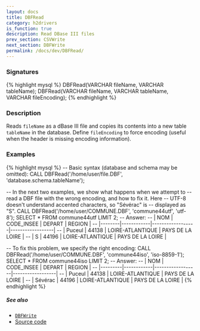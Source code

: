 ```yaml
---
layout: docs
title: DBFRead
category: h2drivers
is_function: true
description: Read DBase III files
prev_section: CSVWrite
next_section: DBFWrite
permalink: /docs/dev/DBFRead/
---
```


### Signatures

{% highlight mysql %}
DBFRead(VARCHAR fileName, VARCHAR tableName);
DBFRead(VARCHAR fileName, VARCHAR tableName, VARCHAR fileEncoding);
{% endhighlight %}

### Description

Reads `fileName` as a dBase III file and copies its contents into a
new table `tableName` in the database.
Define `fileEncoding` to force encoding (useful when the header is
missing encoding information).

### Examples

{% highlight mysql %}
-- Basic syntax (database and schema may be omitted):
CALL DBFRead('/home/user/file.DBF', 'database.schema.tableName');

-- In the next two examples, we show what happens when we attempt to
-- read a DBF file with the wrong encoding, and how to fix it. Here
-- UTF-8 doesn't understand accented characters, so "Sévérac" is
-- displayed as "S".
CALL DBFRead('/home/user/COMMUNE.DBF', 'commune44utf', 'utf-8');
SELECT * FROM commune44utf LIMIT 2;
-- Answer:
-- |  NOM   | CODE_INSEE |      DEPART      |      REGION      |
-- |--------|------------|------------------|------------------|
-- | Puceul |   44138    | LOIRE-ATLANTIQUE | PAYS DE LA LOIRE |
-- | S      |   44196    | LOIRE-ATLANTIQUE | PAYS DE LA LOIRE |

-- To fix this problem, we specify the right encoding:
CALL DBFRead('/home/user/COMMUNE.DBF', 'commune44iso',
             'iso-8859-1');
SELECT * FROM commune44iso LIMIT 2;
-- Answer:
-- |   NOM   | CODE_INSEE |      DEPART      |      REGION      |
-- |---------|------------|------------------|------------------|
-- | Puceul  |   44138    | LOIRE-ATLANTIQUE | PAYS DE LA LOIRE |
-- | Sévérac |   44196    | LOIRE-ATLANTIQUE | PAYS DE LA LOIRE |
{% endhighlight %}

##### See also

* [`DBFWrite`](../DBFWrite)
* <a href="https://github.com/irstv/H2GIS/blob/a8e61ea7f1953d1bad194af926a568f7bc9aac96/h2drivers/src/main/java/org/h2gis/drivers/dbf/DBFRead.java" target="_blank">Source code</a>
